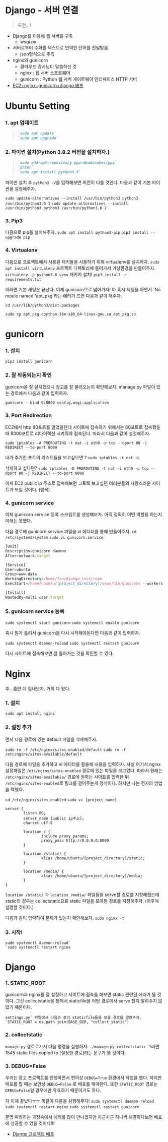 # Django - 서버 연결

> 도전...!

- Django를 이용해 웹 서버를 구축
  - wsgi.py
- 서버로부터 수화를 텍스트로 번역한 단어를 전달받음
  - json형식으로 추측
- nginx와 gunicorn
  - 클라우드 강사님이 말씀하신 것
  - nginx : 웹 서버 소프트웨어
  - gunicorn : Python 웹 서버 게이트웨이 인터페이스 HTTP 서버
- [EC2+nginx+gunicorn+django 배포](https://velog.io/@y1andyu/Nginx-gunicorn-Django-%EB%B0%B0%ED%8F%AC%ED%95%98%EA%B8%B0)

# Ubuntu Setting

### 1. apt 업데이트

> ```markdown
> `sudo apt update`
> `sudo apt upgrade`
> ```

### 2. 파이썬 설치(Python 3.8.2 버전을 설치하자.)

> ```markdown
> `sudo add-apt-repository ppa:deadsnakes/ppa`
> `Enter`
> `sudo apt install python3.8`
> ```

파이썬 설치 후 `python3 -V`을 입력해보면 버전이 다를 것인다. 다음과 같이 기본 파이썬을 설정해주자.

`sudo update-alternatives --install /usr/bin/python3 python3 /usr/bin/python3.6 1`
`sudo update-alternatives --install /usr/bin/python3 python3 /usr/bin/python3.8 2`

### 3. Pip3

다음으로 pip를 설치해주자.
`sudo apt install python3-pip`
`pip3 install --upgrade pip`

### 4. Virtualenv

다음으로 프로젝트에서 사용된 패키들을 사용하기 위해 virtualenv를 설치하자.
`sudo apt install virtualenv`
프로젝트 디렉토리에 들어가서 가상환경을 만들어주자.
`virtualenv -p python3.8 venv`
패키지 설치!
`pip3 install -r requirements.txt`

이러면 기본 세팅은 끝났다. 이제 gunicorn으로 넘어가자!
아 혹시 세팅을 하면서 `No moule named 'apt_pkg'라는 에러가 뜨면 다음과 같이 해주자.

`cd /usr/lib/python3/dist-packages`

`sudo cp apt_pkg.cpython-36m-x86_64-linux-gnu.so apt_pkg.so`

# gunicorn

### 1. 설치

```
pip3 install gunicorn
```

### 2. 잘 작동되는지 확인

gunicorn을 잘 설치했으니 장고를 잘 불러오는지 확인해보자.
manage.py 파일이 있는 경로에서 다음과 같이 입력하자.

`gunicorn --bind 0:8000 config.wsgi:application`

### 3. Port Redirection

EC2에서 http 80포트를 열었을텐데 사이트에 접속하기 위해서는 80포트로 접속했을때 8000포트로 리다이렉션 시켜줘야 접속된다. 따라서 다음과 같이 설정해주자.

`sudo iptables -A PREROUTING -t nat -i eth0 -p tcp --dport 80 -j REDIRECT --to-port 8000`

내가 추가한 포트의 리스트들을 보고싶으면 ?
`sudo iptables -t nat -L`

삭제하고 싶다면?
`sudo iptables -D PREROUTING -t nat -i eth0 -p tcp --dport 80 -j REDIRECT --to-port 8000`

이제 EC2 public ip 주소로 접속해보면 그토록 보고싶던 여러분들의 사랑스러운 사이트가 보일 것이다. (행복)

### 4. gunicorn service

이제 gunicorn service 등록 스크립트를 생성해보자. 아직 정확히 어떤 역할을 하는지 이해는 못했다.

다음 경로에 gunicorn.service 파일을 vi 에디터를 통해 만들어주자.
`cd /etc/systemd/system`
`sudo vi gunicorn.service`

```js
[Unit]
Description=gunicorn daemon
After=network.target

[Service]
User=ubuntu
Group=www-data
WorkingDirectory=/home/foo/django_test/repo
ExecStart=/home/ubuntu/[project_directory]/venv/bin/gunicorn --workers 3 --bind unix:/home/ubuntu/[project_directory]/gunicorn.sock config.wsgi:application

[Install]
WantedBy=multi-user.target
```

### 5. gunicorn service 등록

`sudo systemctl start gunicorn`
`sudo systemctl enable gunicorn`

혹시 뭔가 틀려서 gunicorn을 다시 시작해야된다면 다음과 같이 입력하자.

`sudo systemctl daemon-reload`
`sudo systemctl restart gunicorn`

다시 사이트에 접속해보면 잘 돌아가는 것을 확인할 수 있다.

# Nginx

후.. 좀만 더 힘내보자. 거의 다 왔다.

### 1. 설치

```
sudo apt install nginx
```

### 2. 설정 추가

먼저 다음 경로에 있는 default 파일을 삭제해주자.

`sudo rm -f /etc/nginx/sites-enabled/default`
`sudo rm -f /etc/nginx/sites-available/default`

다음 경로에 파일을 추가하고 vi 에디터를 활용해 내용을 입력하자.
사실 여기서 nginx 설정파일은 `/etc/nginx/sites-enabled` 경로에 있는 파일을 보고있다. 따라서 원래는 `/etc/nginx/sites-available/` 경로에 원하는 사이트를 입력한 뒤 `/etc/nginx/sites-enabled`로 링크를 걸어주는게 정석이다. 하지만 나는 전자의 방법을 택했다.

`cd /etc/nginx/sites-enabled`
`sudo vi [project_name]`

```
server {
        listen 80;
        server_name [public ip주소];
		charset utf-8
       
		location / {
                include proxy_params;
                proxy_pass http://0.0.0.0:8000
        }
        
        location /static/ {
                alias /home/ubuntu/[project_directory]/static;
        }
        
        location /media/ {
                alias /home/ubuntu/[project_directory]/media;
        }
}
```

`location /static/` 과 `location /media/` 파일들을 serve할 경로를 지정해줬는데 static의 경우는 collectstatic으로 static 파일을 모아둔 경로를 지정해주자. (이후에 설명할 것이다.)

다음과 같이 입력하여 문제가 있는지 확인해보자.
`sudo nginx -t`

### 3. 시작!

```
sudo systemctl daemon-reload`
`sudo systemctl restart nginx
```

# Django

### 1. STATIC_ROOT

gunicorn과 nginx를 잘 설정하고 사이트에 접속을 해보면 static 관련된 에러가 뜰 것이다. 그건 collectstatic을 통해서 staticfile을 어떤 경로에서 serve 할지 알려주지 않았기 때문이다.

```
settings.py` 파일에서 다음과 같이 staticfile들을 모을 경로를 알려주자.
`STATIC_ROOT = os.path.join(BASE_DIR, "collect_static")
```

### 2. collectstatic

`manage.py` 경로로가서 다음 명령을 실행하자.
`./manage.py collectstatic`
그러면 1545 static files copied to [설정한 경로]라는 문구가 뜰 것이다.

### 3. DEBUG=False

우리는 장고 프로젝트를 진행하면서 편의상 `DEBUG=True` 환경에서 작업을 했다. 하지만 배포를 할 때는 보안상 `DEBUG=False` 로 배포를 해야한다. 또한 `STATIC_ROOT` 경로는 `DEBUG=False`일 경우에만 유효하기 때문이기도 하다.

자 이제 끝났다ㅜㅜ 똑같이 다음을 실행해주자!
`sudo systemctl daemon-reload`
`sudo systemctl restart nginx`
`sudo systemctl restart gunicorn`

분명 따라하는 과정속에서 에러를 많이 만나겠지만 차근차근 하나씩 해결하다보면 배포에 성공할 수 있을 것이다!!!



- [Django 프로젝트 배포](https://nachwon.github.io/django-deploy-1-aws/)

